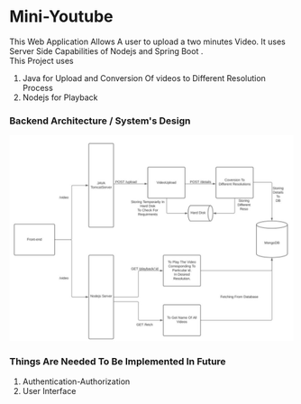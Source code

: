 # Mini-Youtube
This Web Application Allows A user to upload a two minutes Video. It uses Server Side Capabilities of Nodejs and Spring Boot .   
This Project uses 
1) Java for Upload and Conversion Of videos to Different Resolution Process
2) Nodejs for Playback

### Backend Architecture / System's Design
![System's Design](Architecture1.JPG)

### Things Are Needed To Be Implemented In Future 
1) Authentication-Authorization
2) User Interface


